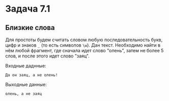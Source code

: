 # Задача 7.1
## Близкие слова
Для простоты будем считать словом любую последовательность букв, цифр и знаков `_` (то есть символов `\w`). Дан текст. Необходимо найти в нём любой фрагмент, где сначала идет слово "олень", затем не более 5 слов, и после этого идет слово "заяц".

Входные даднные:
```
Да он заяц, а не олень!
```
Выходные данные:
```
олень, а не заяц
```